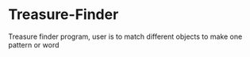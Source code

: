 # Treasure-Finder
Treasure finder program, user is to match different objects to make one pattern or word
